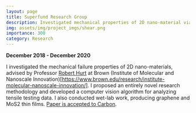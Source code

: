 ```yaml
---
layout: page
title: Superfund Research Group
description: Investigated mechanical properties of 2D nano-material via computer vision.
img: assets/img/project_imgs/shear.png
importance: 300
category: Research
---
```


**December 2018 - December 2020**

I investigated the mechanical failure properties of 2D nano-materials, advised by Professor
[Robert Hurt](https://vivo.brown.edu/display/rhurt) at Brown
(Institute of Molecular and Nanoscale Innovation)[https://www.brown.edu/research/institute-molecular-nanoscale-innovation/].
I proposed an entirely novel research methodology and developed a computer vision algorithm for analyzing tensile testing data.
I also conducted wet-lab work, producing graphene and MoS2 thin films.
[Paper is accepted to Carbon](https://www.sciencedirect.com/science/article/pii/S0008622320310526).
